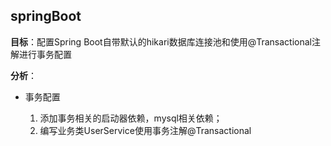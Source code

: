 ## springBoot

**目标**：配置Spring Boot自带默认的hikari数据库连接池和使用@Transactional注解进行事务配置

**分析**：

- 事务配置

    1. 添加事务相关的启动器依赖，mysql相关依赖；
    2. 编写业务类UserService使用事务注解@Transactional